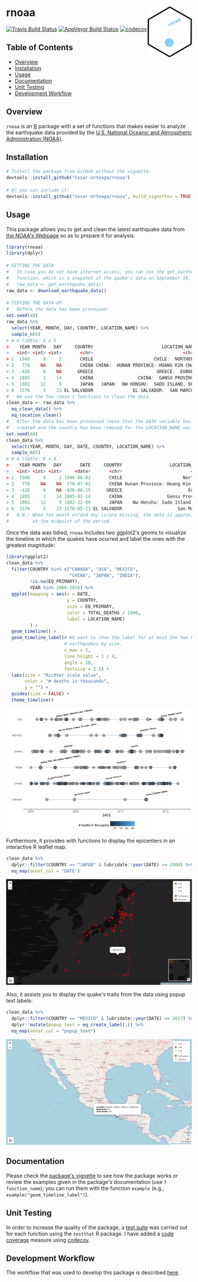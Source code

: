 
<!--
  README.md is generated from README.Rmd, so you should edit that file.
-->
rnoaa <img src="man/figures/logo.png" align="right" width="120"/>
=================================================================

[![Travis Build Status](https://travis-ci.org/Cesar-Urteaga/rnoaa.svg?branch=master)](https://travis-ci.org/Cesar-Urteaga/rnoaa) [![AppVeyor Build Status](https://ci.appveyor.com/api/projects/status/github/Cesar-Urteaga/rnoaa?branch=master&svg=true)](https://ci.appveyor.com/project/Cesar-Urteaga/rnoaa) [![codecov](https://codecov.io/gh/Cesar-Urteaga/rnoaa/branch/master/graph/badge.svg)](https://codecov.io/gh/Cesar-Urteaga/rnoaa)

Table of Contents
-----------------

-   [Overview](#overview)
-   [Installation](#installation)
-   [Usage](#usage)
-   [Documentation](#documentation)
-   [Unit Testing](#unit-testing)
-   [Development Workflow](#development-workflow)

Overview
--------

`rnoaa` is an [R](https://www.r-project.org/) package with a set of functions that makes easier to analyze the earthquake data provided by the [U.S. National Oceanic and Atmospheric Administration (NOAA)](http://www.noaa.gov/).

Installation
------------

``` r
# Install the package from GitHub without the vignette:
devtools::install_github("Cesar-Urteaga/rnoaa")

# Or you can include it:
devtools::install_github("Cesar-Urteaga/rnoaa", build_vignettes = TRUE)
```

Usage
-----

This package allows you to get and clean the latest earthquake data from [the NOAA's Webpage](https://www.ngdc.noaa.gov/nndc/struts/form?t=101650&s=1&d=1) so as to prepare it for analysis:

``` r
library(rnoaa)
library(dplyr)

# GETTING THE DATA
#   In case you do not have internet access, you can use the get_earthquake_data
#   function, which is a snapshot of the quake's data on September 10, 2017:
#   raw_data <- get_earthquake_data()
raw_data <- download_earthquake_data()

# TIDYING THE DATA UP
#   Before the data has been processed:
set.seed(48)
raw_data %>%
  select(YEAR, MONTH, DAY, COUNTRY, LOCATION_NAME) %>%
  sample_n(6)
> # A tibble: 6 x 5
>    YEAR MONTH   DAY     COUNTRY                          LOCATION_NAME
>   <int> <int> <int>       <chr>                                  <chr>
> 1  1946     8     2       CHILE                       CHILE:  NORTHERN
> 2   778    NA    NA       CHINA CHINA:  HUNAN PROVINCE: HOANG KIN CHAN
> 3  -426     6    NA      GREECE                        GREECE:  EUBOEA
> 4  1885     1    14       CHINA                 CHINA:  GANSU PROVINCE
> 5  1802    12     9       JAPAN   JAPAN:  NW HONSHU:  SADO ISLAND, OGI
> 6  1576     5    23 EL SALVADOR               EL SALVADOR:  SAN MARCOS
#   We use the two rnoaa's functions to clean the data.
clean_data <- raw_data %>%
  eq_clean_data() %>%
  eq_location_clean()
#   After the data has been processed (note that the DATE variable has been
#   created and the country has been removed for the LOCATION_NAME variable):
set.seed(48)
clean_data %>%
  select(YEAR, MONTH, DAY, DATE, COUNTRY, LOCATION_NAME) %>%
  sample_n(6)
> # A tibble: 6 x 6
>    YEAR MONTH   DAY       DATE     COUNTRY                  LOCATION_NAME
>   <int> <int> <int>     <date>       <chr>                          <chr>
> 1  1946     8     2 1946-08-02       CHILE                       Northern
> 2   778    NA    NA  778-07-02       CHINA Hunan Province: Hoang Kin Chan
> 3  -426     6    NA -426-06-15      GREECE                         Euboea
> 4  1885     1    14 1885-01-14       CHINA                 Gansu Province
> 5  1802    12     9 1802-12-09       JAPAN    Nw Honshu: Sado Island, Ogi
> 6  1576     5    23 1576-05-23 EL SALVADOR                     San Marcos
#   N.B.: When the month or/and day is/are missing, the date is approximated
#         at the midpoint of the period.
```

Once the data was tidied, `rnoaa` includes two ggplot2's geoms to visualize the timeline in which the quakes have ocurred and label the ones with the greatest magnitude:

``` r
library(ggplot2)
clean_data %>%
  filter(COUNTRY %in% c("CANADA", "USA", "MEXICO",
                        "CHINA", "JAPAN", "INDIA"),
         !is.na(EQ_PRIMARY),
         YEAR %in% 2000:2016) %>%
  ggplot(mapping = aes(x = DATE,
                       y = COUNTRY,
                       size = EQ_PRIMARY,
                       color = TOTAL_DEATHS / 1000,
                       label = LOCATION_NAME)
         ) +
  geom_timeline() +
  geom_timeline_label(# We want to show the label for at most the two highest
                      # earthquakes by size.
                      n_max = 2,
                      line_height = 1 / 4,
                      angle = 10,
                      fontsize = 2.5) +
  labs(size = "Richter scale value",
       color = "# deaths in thousands",
       y = "") +
  guides(size = FALSE) +
  theme_timeline()
```

<img src="man/figures/README-TimelineGeom-1.png" style="display: block; margin: auto;" />

Furthermore, it provides with functions to display the epicenters in an interactive R leaflet map:

``` r
clean_data %>%
  dplyr::filter(COUNTRY == "JAPAN" & lubridate::year(DATE) >= 2000) %>%
  eq_map(annot_col = "DATE")
```

![](./man/figures/README-LeafletMap-1.png?raw=true)

Also, it assists you to display the quake's traits from the data using popup text labels:

``` r
clean_data %>%
  dplyr::filter(COUNTRY == "MEXICO" & lubridate::year(DATE) == 2017) %>%
  dplyr::mutate(popup_text = eq_create_label(.)) %>%
  eq_map(annot_col = "popup_text")
```

![](./man/figures/README-LeafletMap-2.png?raw=true)

Documentation
-------------

Please check the [package's vignette](./vignettes/using-rnoaa.Rmd) to see how the package works or review the examples given in the package's documentation (use `?function_name`); you can run them with the function `example` (e.g., `example("geom_timeline_label")`).

Unit Testing
------------

In order to increase the quality of the package, a [test suite](./tests/testthat) was carried out for each function using the `testthat` R package. I have added a [code coverage](https://en.wikipedia.org/wiki/Code_coverage) measure using [codecov](https://codecov.io).

Development Workflow
--------------------

The workflow that was used to develop this package is described [here](https://github.com/Cesar-Urteaga/rfars#workflow).
